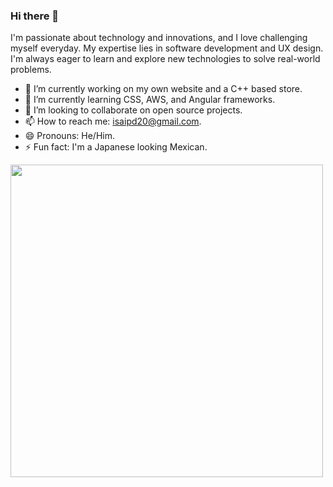 ### Hi there 👋

<!--
**isaipd20/isaipd20** is a ✨ _special_ ✨ repository because its `README.md` (this file) appears on your GitHub profile.

Here are some ideas to get you started:

- 🔭 I’m currently working on ...
- 🌱 I’m currently learning ...
- 👯 I’m looking to collaborate on ...
- 🤔 I’m looking for help with ...
- 💬 Ask me about ...
- 📫 How to reach me: ...
- 😄 Pronouns: ...
- ⚡ Fun fact: ...
-->

I'm passionate about technology and innovations, and I love challenging myself everyday. My expertise lies in software development and UX design. I'm always eager to learn and explore new technologies to solve real-world problems.

- 🔭 I’m currently working on my own website and a C++ based store.
- 🌱 I’m currently learning CSS, AWS, and Angular frameworks.
- 👯 I’m looking to collaborate on open source projects.
- 📫 How to reach me: isaipd20@gmail.com.
- 😄 Pronouns: He/Him.
- ⚡ Fun fact: I'm a Japanese looking Mexican.

<a href="https://github.com/isaipd20">
  <img align="center" src="https://github-readme-stats.vercel.app/api/top-langs/?username=isaipd20&layout=compact&langs_count=9&show_icons=true&theme=prussian&hide_border=true&text_color=ffffff" width="500" />
</a>
